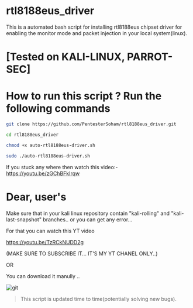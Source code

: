 # rtl8188eus_driver
This is a automated bash script for installing rtl8188eus chipset driver for enabling the monitor mode and packet injection in your local system(linux).

# [Tested on KALI-LINUX, PARROT-SEC] 

# How to run this script ?  Run the following commands

```bash
git clone https://github.com/PentesterSoham/rtl8188eus_driver.git

cd rtl8188eus_driver

chmod +x auto-rtl8188eus-driver.sh

sudo ./auto-rtl8188eus-driver.sh
```

If you stuck any where then watch this video:- https://youtu.be/zGChBFkIrqw


# Dear, user's
Make sure that in your kali linux repository contain
"kali-rolling" and "kali-last-snapshot" branches.. or you can get any error...

For that you can watch this YT video

https://youtu.be/TzRCkNUDD2g

(MAKE SURE TO SUBSCRIBE IT... IT'S MY YT CHANEL ONLY..)

OR 

You can download it manully ..

![git](https://user-images.githubusercontent.com/96686822/160432049-a2087400-490c-42f3-974b-f4d509badb76.png)

> This script is updated time to time(potentially solving new bugs).
